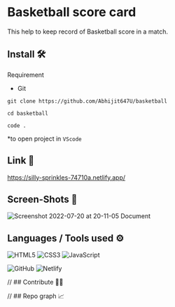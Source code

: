 # Basketball score card
This help to keep record of Basketball score in a match.

## Install 🛠
Requirement
- Git

```
git clone https://github.com/Abhijit647U/basketball
```

```
cd basketball
```

```
code .
```
*to open project in `VScode`

## Link 📎
https://silly-sprinkles-74710a.netlify.app/

## Screen-Shots 📸
![Screenshot 2022-07-20 at 20-11-05 Document](https://user-images.githubusercontent.com/69895353/180010777-9b20930a-c7f0-4bd0-8b9e-3bfc74294c71.png)

## Languages / Tools used ⚙
![HTML5](https://img.shields.io/badge/html5-%23E34F26.svg?style=for-the-badge&logo=html5&logoColor=white)
![CSS3](https://img.shields.io/badge/css3-%231572B6.svg?style=for-the-badge&logo=css3&logoColor=white)
![JavaScript](https://img.shields.io/badge/javascript-%23323330.svg?style=for-the-badge&logo=javascript&logoColor=%23F7DF1E)

![GitHub](https://img.shields.io/badge/github-%23121011.svg?style=for-the-badge&logo=github&logoColor=white)
![Netlify](https://img.shields.io/badge/netlify-%23000000.svg?style=for-the-badge&logo=netlify&logoColor=#00C7B7)

// ## Contribute 👩‍💻

// ## Repo graph 📈
